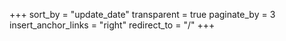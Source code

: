 +++
sort_by = "update_date"
transparent = true
paginate_by = 3
insert_anchor_links = "right"
redirect_to = "/"
+++
